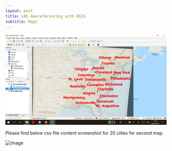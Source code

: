 ```yaml
---
layout: post
title: L05 Georeferencing with QGIS
subtitle: Map2
---
```


![map](/img/finished2.png)


Please find below csv file content screenshot for 20 cities for second map.

![image](https://user-images.githubusercontent.com/48948997/56920848-9b1cc900-6ac4-11e9-8f39-9c8cbd21a945.png)
